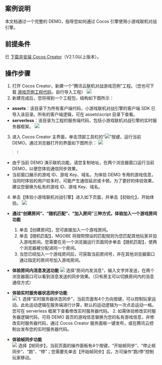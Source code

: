 ## 案例说明
本文档通过一个完整的 DEMO，指导您如何通过 Cocos 引擎使用小游戏联机对战引擎。

## 前提条件
已 [下载并安装 Cocos Creator](https://www.cocos.com/products#CocosCreator)（V2.1.0以上版本）。

## 操作步骤
1. 打开 Cocos Creator，新建一个“腾讯云联机对战游戏范例”工程。（您也可下载 [游戏范例工程代码](https://mgobe-1258556906.cos.ap-shanghai.myqcloud.com/cocos-mgobe.zip)，自行导入工程）
![](https://main.qcloudimg.com/raw/7d64a73714f259c1b588521f57c45361.png)
2. 新建完成后，您将得到一个工程包，结构如下图所示：
 - **assets**：该目录下为所有客户端代码，小游戏联机对战引擎的客户端 SDK 已导入该目录。所有的客户端逻辑，可在 assets\script 目录下查看。
 - **serverless**：该目录为工程的服务端代码，包括小游戏联机对战引擎的实时服务器框架。
![](https://main.qcloudimg.com/raw/ab2ed4f6a7194067a139fd081ab4b89f.png)
3. 进入 Cocos Creator 主界面，单击顶部工具栏的“![](https://main.qcloudimg.com/raw/09071d4fabcf9239a2ce8f2d96972dac.png)”按键，运行当前 DEMO。通过浏览器打开的界面如下图所示：
![](https://main.qcloudimg.com/raw/3d69120bb52b0719ef65cc56b7d5fe0b.png)
 >!
 - 由于当前 DEMO 演示联机功能，请您复制地址，在两个浏览器窗口运行当前 DEMO，以便您体验通信同步效果。
 - 当前窗口展示的游戏 ID、游戏 Key、域名，为体验 DEMO 专用的游戏信息，当同时体验的用户较多时，可能产生通信延迟或卡顿。为了更好的体验效果，建议您替换为私有的游戏 ID、游戏 Key、域名。
4. 单击【体验小游戏联机对战引擎】进入如下页面，并单击【初始化】，开始体验。
![](https://main.qcloudimg.com/raw/f5c1e0cd448a4dcaa2c3f653a847a236.png)
  
  - **通过“创建房间”、“随机匹配”、“加入房间”三种方式，体验加入一个游戏房间功能**
    1. 单击【创建房间】，您可直接加入一个游戏房间。
    2. 单击【随机匹配】，MGOBE 将按照预设的匹配规则为您匹配其他玩家并加入游戏房间。您需要在另一个浏览器运行页面同步单击【随机匹配】，使两个浏览器被分配进同一个房间。
    3. 当您已经加入一个游戏房间后，可获取当前房间号，并在其他浏览器窗口通过指定的房间号加入游戏房间。  
   
   - **体验房间内消息发送功能**
   ![](https://main.qcloudimg.com/raw/be9d00d407e19cc3766018cc57c87bed.png)
   选择“房间内发消息“，输入文字并发送，在两个浏览器窗口可以看到消息发送的同步效果。（只有房主可以切换房间内的消息通信方式）  
 
   - **体验实时服务器状态同步功能**         
  ![](https://main.qcloudimg.com/raw/872a37aaccf9052ca3c6208fb6cb89a5.png)
    1. 选择“实时服务器状态同步”，当前页面有4个方向按键，可以控制玩家运动。此处运动逻辑在服务端进行计算，默认的运动逻辑为一次点击运动一格。您可在 serverless 框架下查看修改实时服务器代码。
    2. 如需体验修改实时服务器逻辑代码，可将 DEMO 首页的游戏信息替换为您的私有游戏信息，并修改实时服务器代码，通过 Cocos Creator 服务面板一键发布，或在腾讯云控制台发布您的实时服务器代码。
   
   -  **体验帧同步功能**  
   ![](https://main.qcloudimg.com/raw/83f8a8f914e94808330dc78473f1ca86.png)
  选择【帧同步】，当前页面的操作面板有4个按键，“开始帧同步”、“停止帧同步”、“跑”、“停”；您需要先单击【开始帧同步】后，方可操作“跑/停”控制玩家移动。
